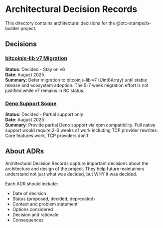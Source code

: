 # Architectural Decision Records

This directory contains architectural decisions for the @btc-stamps/tx-builder project.

## Decisions

### [bitcoinjs-lib v7 Migration](./BITCOINJS_V7_MIGRATION_DECISION.md)

**Status**: Decided - Stay on v6\
**Date**: August 2025\
**Summary**: Defer migration to bitcoinjs-lib v7 (Uint8Array) until stable release and ecosystem adoption. The 5-7 week migration effort is not justified while v7 remains in RC status.

### [Deno Support Scope](./DENO_SUPPORT_ANALYSIS.md)

**Status**: Decided - Partial support only\
**Date**: August 2025\
**Summary**: Provide partial Deno support via npm compatibility. Full native support would require 2-6 weeks of work including TCP provider rewrites. Core features work, TCP providers don't.

## About ADRs

Architectural Decision Records capture important decisions about the architecture and design of the project. They help future maintainers understand not just what was decided, but WHY it was decided.

Each ADR should include:

- Date of decision
- Status (proposed, decided, deprecated)
- Context and problem statement
- Options considered
- Decision and rationale
- Consequences
